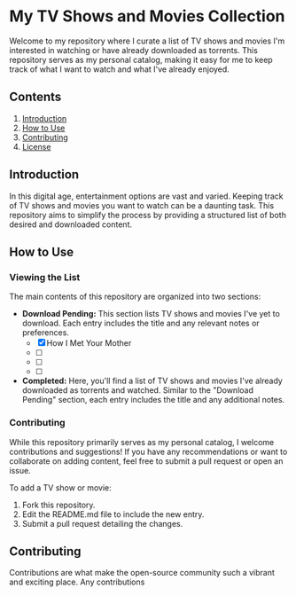 # My TV Shows and Movies Collection

Welcome to my repository where I curate a list of TV shows and movies I'm interested in watching or have already downloaded as torrents. This repository serves as my personal catalog, making it easy for me to keep track of what I want to watch and what I've already enjoyed.

## Contents

1. [Introduction](#introduction)
2. [How to Use](#how-to-use)
3. [Contributing](#contributing)
4. [License](#license)

## Introduction

In this digital age, entertainment options are vast and varied. Keeping track of TV shows and movies you want to watch can be a daunting task. This repository aims to simplify the process by providing a structured list of both desired and downloaded content.

## How to Use

### Viewing the List

The main contents of this repository are organized into two sections:

- **Download Pending:** This section lists TV shows and movies I've yet to download. Each entry includes the title and any relevant notes or preferences.
  - [x] How I Met Your Mother
  - [ ] 
  - [ ] 
  - [ ] 

- **Completed:** Here, you'll find a list of TV shows and movies I've already downloaded as torrents and watched. Similar to the "Download Pending" section, each entry includes the title and any additional notes.

### Contributing

While this repository primarily serves as my personal catalog, I welcome contributions and suggestions! If you have any recommendations or want to collaborate on adding content, feel free to submit a pull request or open an issue.

To add a TV show or movie:
1. Fork this repository.
2. Edit the README.md file to include the new entry.
3. Submit a pull request detailing the changes.

## Contributing

Contributions are what make the open-source community such a vibrant and exciting place. Any contributions
